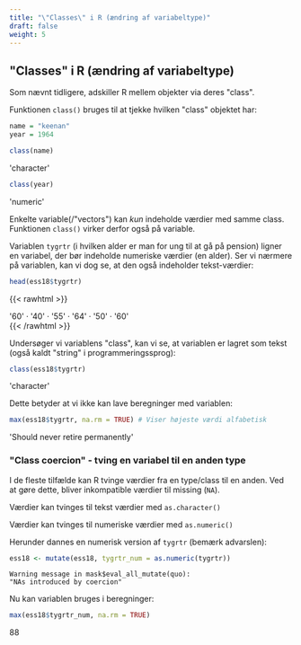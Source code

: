 ```yaml
---
title: "\"Classes\" i R (ændring af variabeltype)"
draft: false
weight: 5
---
```


## "Classes" i R (ændring af variabeltype)

Som nævnt tidligere, adskiller R mellem objekter via deres "class".

Funktionen `class()` bruges til at tjekke hvilken "class" objektet har:


```R
name = "keenan"
year = 1964
```


```R
class(name)
```


'character'



```R
class(year)
```


'numeric'


Enkelte variable(/"vectors") kan *kun* indeholde værdier med samme class. Funktionen `class()` virker derfor også på variable.

Variablen `tygrtr` (i hvilken alder er man for ung til at gå på pension) ligner en variabel, der bør indeholde numeriske værdier (en alder). Ser vi nærmere på variablen, kan vi dog se, at den også indeholder tekst-værdier:


```R
head(ess18$tygrtr)
```

{{< rawhtml >}}
<style>
.list-inline {list-style: none; margin:0; padding: 0}
.list-inline>li {display: inline-block}
.list-inline>li:not(:last-child)::after {content: "\00b7"; padding: 0 .5ex}
</style>
<ol class=list-inline><li>'60'</li><li>'40'</li><li>'55'</li><li>'64'</li><li>'50'</li><li>'60'</li></ol>
{{< /rawhtml >}}


Undersøger vi variablens "class", kan vi se, at variablen er lagret som tekst (også kaldt "string" i programmeringssprog):


```R
class(ess18$tygrtr)
```


'character'


Dette betyder at vi ikke kan lave beregninger med variablen:


```R
max(ess18$tygrtr, na.rm = TRUE) # Viser højeste værdi alfabetisk
```


'Should never retire permanently'


### "Class coercion" - tving en variabel til en anden type

I de fleste tilfælde kan R tvinge værdier fra en type/class til en anden. Ved at gøre dette, bliver inkompatible værdier til missing (`NA`). 

Værdier kan tvinges til tekst værdier med `as.character()`

Værdier kan tvinges til numeriske værdier med `as.numeric()`

Herunder dannes en numerisk version af `tygrtr` (bemærk advarslen):


```R
ess18 <- mutate(ess18, tygrtr_num = as.numeric(tygrtr))
```

    Warning message in mask$eval_all_mutate(quo):
    "NAs introduced by coercion"


Nu kan variablen bruges i beregninger:


```R
max(ess18$tygrtr_num, na.rm = TRUE)
```


88